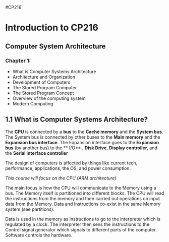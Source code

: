 #CP216

# Introduction to CP216
## Computer System Architecture

### Chapter 1:
- What is Computer Systems Architecture
- Architecture and Organization
- Development of Computers
- The Stored Program Computer
- The Stored Program Concept
- Overview of the computing system
- Modern Computing

## 1.1 What is Computer Systems Architecture?

The **CPU** is connected by a **bus** to the **Cache memory** and the **System bus**. The System bus is connected by other buses to the **Main memory** and the **Expansion bus interface**. The Expansion interface goes to the **Expansion bus** (by another bus) to the ** I/O** , **Disk Drive**, **Display controller**, and the **Serial interface controller**

The design of computers is affected by things like current tech, performance, applications, the OS, and power consumption.

*This course will focus on the CPU (ARM architecture)*

The main focus is how the CPU will communicate to the Memory using a bus. The Memory itself is partitioned into different blocks. The CPU will read the instructions from the memory and then carried out operations on input data from the Memory. Data and Instructions co-exist in the same Memory system (see partitions).

Data is used in the memory as instructions to go to the interpreter which is regulated by a clock. The interpreter then sens the instructions to the Control signal generator which signals to different parts of the computer. Software controls the hardware.
